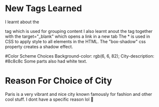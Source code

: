 # New Tags Learned
I learnt about the <div> tag which is used for grouping content
I also learnt anout the <a> tag together with the target="_blank" which opens a link in a new tab
The * is used in CSS to apply style to all elements in the HTML.
The "box-shadow" css property creates a shadow effect.

#Color Scheme Choices
Background-color: rgb(6, 6, 82);
City-description: #8c8c8c
Some parts also had white text.

# Reason For Choice of City
Paris is a very vibrant and nice city known famously for fashion and other cool stuff.
I dont have a specific reason lol 🤣

